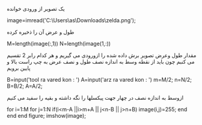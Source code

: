 
یک تصویر از ورودی خوانده
  
image=imread('C:\Users\as\Downloads\zelda.png');

طول و عرض آن را ذخیره کرده

M=length(image(:,1))
N=length(image(1,:))

مقدار طول وعرض تصویر برش داده شده را ازورودی می گیریم و هر کدام رابر 2 تقسیم می کنبم چون باید از نقطه وسط به اندازه نصف طول و نصف عرض به چپ راست بالا و پایین برویم

B=input('tool ra vared kon :   ')
A=input('arz ra vared kon :   ')
m=M/2;
n=N/2;
B=B/2;
A=A/2;

ازوسط به اندازه نصف در چهار جهت پیکسلها را نگه داشته و بقیه را سفید می کنیم


for i=1:M
    for j=1:N
       if(i<m-A ||i>m+A || j<n-B || j>n+B)
           image(i,j)=255;
       end
    end
end
figure;
imshow(image);
